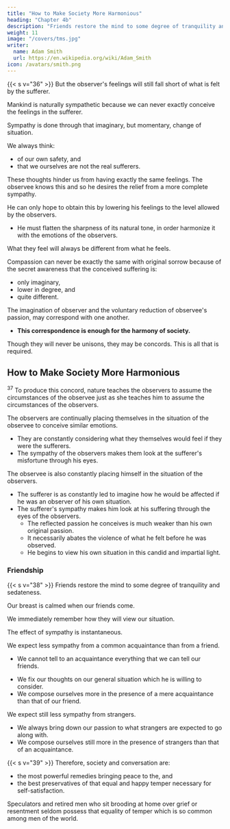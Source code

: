 ```yaml
---
title: "How to Make Society More Harmonious"
heading: "Chapter 4b"
description: "Friends restore the mind to some degree of tranquility and sedateness."
weight: 11
image: "/covers/tms.jpg"
writer:
  name: Adam Smith
  url: https://en.wikipedia.org/wiki/Adam_Smith
icon: /avatars/smith.png
---
```




{{< s v="36" >}} But the observer's feelings will still fall short of what is felt by the sufferer. 

Mankind is naturally sympathetic because we can never exactly conceive the feelings in the sufferer. 

Sympathy is done through that imaginary, but momentary, change of situation.

We always think:
- of our own safety, and
- that we ourselves are not the real sufferers.

These thoughts hinder us from having exactly the same feelings. The observee knows this and so he desires the relief from a more complete sympathy.

<!-- - longs for that relief which can only be brought by the entire concord of the observers' affections -->

<!-- His sole consolation is seeing our hearts beat in time to his own during those disagreeable feelings.  -->

He can only hope to obtain this by lowering his feelings to the level allowed by the observers. 
- He must flatten the sharpness of its natural tone, in order harmonize it with the emotions of the observers.

What they feel will always be different from what he feels. 

Compassion can never be exactly the same with original sorrow because of the secret awareness that the conceived suffering is:
- only imaginary,
- lower in degree, and
- quite different.

The imagination of observer and the voluntary reduction of observee's passion, may correspond with one another.
- **This correspondence is enough for the harmony of society.** 

Though they will never be unisons, they may be concords. This is all that is required.



## How to Make Society More Harmonious

<sup>37</sup> To produce this concord, nature teaches the observers to assume the circumstances of the observee just as she teaches him to assume the circumstances of the observers.

The observers are continually placing themselves in the situation of the observee to conceive similar emotions.
- They are constantly considering what they themselves would feel if they were the sufferers. 
- The sympathy of the observers makes them look at the sufferer's misfortune through his eyes.

The observee is also constantly placing himself in the situation of the observers.
- The sufferer is as constantly led to imagine how he would be affected if he was an observer of his own situation.
- The sufferer's sympathy makes him look at his suffering through the eyes of the observers.
  - The reflected passion he conceives is much weaker than his own original passion.
  - It necessarily abates the violence of what he felt before he was observed.
  - He begins to view his own situation in this candid and impartial light.


### Friendship

{{< s v="38" >}} Friends restore the mind to some degree of tranquility and sedateness. 

Our breast is calmed when our friends come.

We immediately remember how they will view our situation.

The effect of sympathy is instantaneous.

We expect less sympathy from a common acquaintance than from a friend.
- We cannot tell to an acquaintance everything that we can tell our friends.
<!-- - We therefore assume more tranquility before an acquaintance. -->
- We fix our thoughts on our general situation which he is willing to consider.
- We compose ourselves more in the presence of a mere acquaintance than that of our friend.

We expect still less sympathy from strangers.
<!-- - We therefore, assume still more tranquility before them. -->
- We always bring down our passion to what strangers are expected to go along with.
- We compose ourselves still more in the presence of strangers than that of an acquaintance.


{{< s v="39" >}} Therefore, society and conversation are:
- the most powerful remedies bringing peace to the, and
- the best preservatives of that equal and happy temper necessary for self-satisfaction.

Speculators and retired men who sit brooding at home over grief or resentment seldom possess that equality of temper which is so common among men of the world.

